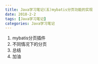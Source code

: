 ```yaml
---
title: Java学习笔记(五)mybatis分页功能的实现
date: 2018-2-2
tags: [Java学习笔记]
categories: Java学习笔记
---
```


1. mybatis分页插件
2. 不同情况下的分页
3. 总结
4. 加油
